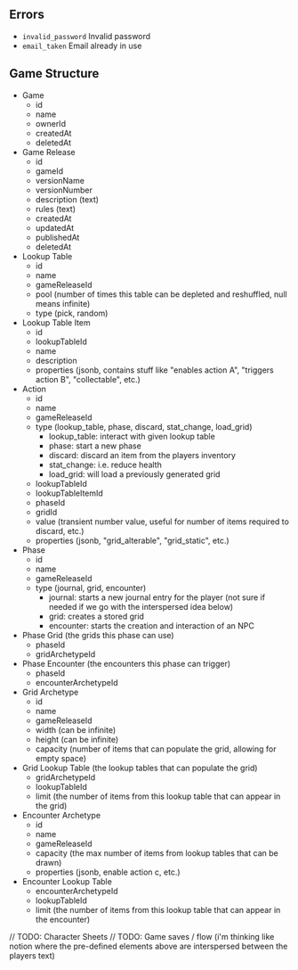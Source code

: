 ## Errors

- `invalid_password` Invalid password
- `email_taken` Email already in use


## Game Structure
- Game
  - id
  - name
  - ownerId
  - createdAt
  - deletedAt
- Game Release
  - id
  - gameId
  - versionName
  - versionNumber
  - description (text)
  - rules (text)
  - createdAt
  - updatedAt
  - publishedAt
  - deletedAt
- Lookup Table
  - id
  - name
  - gameReleaseId
  - pool (number of times this table can be depleted and reshuffled, null means infinite)
  - type (pick, random)
- Lookup Table Item
  - id
  - lookupTableId
  - name
  - description
  - properties (jsonb, contains stuff like "enables action A", "triggers action B", "collectable", etc.)
- Action
  - id
  - name
  - gameReleaseId
  - type (lookup_table, phase, discard, stat_change, load_grid)
    - lookup_table: interact with given lookup table
    - phase: start a new phase
    - discard: discard an item from the players inventory
    - stat_change: i.e. reduce health
    - load_grid: will load a previously generated grid
  - lookupTableId
  - lookupTableItemId
  - phaseId
  - gridId
  - value (transient number value, useful for number of items required to discard, etc.)
  - properties (jsonb, "grid_alterable", "grid_static", etc.)
- Phase
  - id
  - name
  - gameReleaseId
  - type (journal, grid, encounter)
    - journal: starts a new journal entry for the player (not sure if needed if we go with the interspersed idea below)
    - grid: creates a stored grid
    - encounter: starts the creation and interaction of an NPC
- Phase Grid (the grids this phase can use)
  - phaseId
  - gridArchetypeId
- Phase Encounter (the encounters this phase can trigger)
  - phaseId
  - encounterArchetypeId
- Grid Archetype
  - id
  - name
  - gameReleaseId
  - width (can be infinite)
  - height (can be infinite)
  - capacity (number of items that can populate the grid, allowing for empty space)
- Grid Lookup Table (the lookup tables that can populate the grid)
  - gridArchetypeId
  - lookupTableId
  - limit (the number of items from this lookup table that can appear in the grid)
- Encounter Archetype
  - id
  - name
  - gameReleaseId
  - capacity (the max number of items from lookup tables that can be drawn)
  - properties (jsonb, enable action c, etc.)
- Encounter Lookup Table
  - encounterArchetypeId
  - lookupTableId
  - limit (the number of items from this lookup table that can appear in the encounter)

// TODO: Character Sheets
// TODO: Game saves / flow (i'm thinking like notion where the pre-defined elements above are interspersed between the players text)
